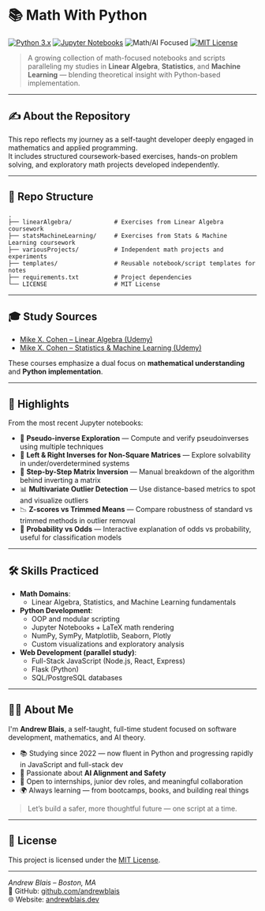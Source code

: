 # 📚 Math With Python

[![Python 3.x](https://img.shields.io/badge/Python-3.x-blue.svg)](https://www.python.org)
[![Jupyter Notebooks](https://img.shields.io/badge/Jupyter-Notebooks-orange.svg)](https://jupyter.org)
![Math/AI Focused](https://img.shields.io/badge/Focus-Math%2FAI-blueviolet.svg)
[![MIT License](https://img.shields.io/badge/License-MIT-green.svg)](./LICENSE)

> A growing collection of math-focused notebooks and scripts paralleling my studies in **Linear Algebra**, **Statistics**, and **Machine Learning** — blending theoretical insight with Python-based implementation.

---

## ✍️ About the Repository

This repo reflects my journey as a self-taught developer deeply engaged in mathematics and applied programming.  
It includes structured coursework-based exercises, hands-on problem solving, and exploratory math projects developed independently.

---

## 📂 Repo Structure

```text
.
├── linearAlgebra/            # Exercises from Linear Algebra coursework
├── statsMachineLearning/     # Exercises from Stats & Machine Learning coursework
├── variousProjects/          # Independent math projects and experiments
├── templates/                # Reusable notebook/script templates for notes
├── requirements.txt          # Project dependencies
└── LICENSE                   # MIT License
```

---

## 🎓 Study Sources

- [Mike X. Cohen – Linear Algebra (Udemy)](https://www.udemy.com/course/linear-algebra-theory-and-implementation/)
- [Mike X. Cohen – Statistics & Machine Learning (Udemy)](https://www.udemy.com/course/statsml_x/)

These courses emphasize a dual focus on **mathematical understanding** and **Python implementation**.

---

## 🌟 Highlights

From the most recent Jupyter notebooks:

- 🧮 **Pseudo-inverse Exploration** — Compute and verify pseudoinverses using multiple techniques
- 🔁 **Left & Right Inverses for Non-Square Matrices** — Explore solvability in under/overdetermined systems
- 🧠 **Step-by-Step Matrix Inversion** — Manual breakdown of the algorithm behind inverting a matrix
- 📊 **Multivariate Outlier Detection** — Use distance-based metrics to spot and visualize outliers
- 📉 **Z-scores vs Trimmed Means** — Compare robustness of standard vs trimmed methods in outlier removal
- 🎯 **Probability vs Odds** — Interactive explanation of odds vs probability, useful for classification models

---

## 🛠️ Skills Practiced

- **Math Domains**:
  - Linear Algebra, Statistics, and Machine Learning fundamentals
- **Python Development**:
  - OOP and modular scripting
  - Jupyter Notebooks + LaTeX math rendering
  - NumPy, SymPy, Matplotlib, Seaborn, Plotly
  - Custom visualizations and exploratory analysis
- **Web Development (parallel study)**:
  - Full-Stack JavaScript (Node.js, React, Express)
  - Flask (Python)
  - SQL/PostgreSQL databases

---

## 👨‍💻 About Me

I'm **Andrew Blais**, a self-taught, full-time student focused on software development, mathematics, and AI theory.

- 📚 Studying since 2022 — now fluent in Python and progressing rapidly in JavaScript and full-stack dev
- 🧠 Passionate about **AI Alignment and Safety**
- 💬 Open to internships, junior dev roles, and meaningful collaboration
- 🌍 Always learning — from bootcamps, books, and building real things

> Let’s build a safer, more thoughtful future — one script at a time.

---

## 📜 License

This project is licensed under the [MIT License](./LICENSE).

---

_Andrew Blais – Boston, MA_  
📂 GitHub: [github.com/andrewblais](https://github.com/andrewblais)  
🌐 Website: [andrewblais.dev](https://www.andrewblais.dev)
